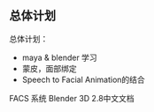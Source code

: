## 总体计划

总体计划：
 - maya & blender 学习
 - 蒙皮，面部绑定
 - Speech to Facial Animation的结合

 
 FACS 系统
 Blender 3D 2.8中文文档